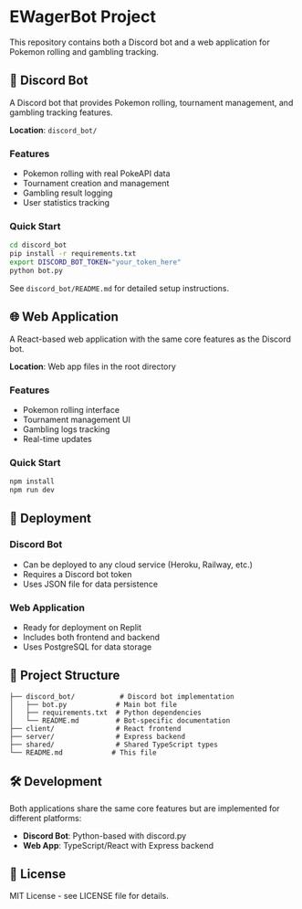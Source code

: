# EWagerBot Project

This repository contains both a Discord bot and a web application for Pokemon rolling and gambling tracking.

## 🤖 Discord Bot

A Discord bot that provides Pokemon rolling, tournament management, and gambling tracking features.

**Location**: `discord_bot/`

### Features
- Pokemon rolling with real PokeAPI data
- Tournament creation and management
- Gambling result logging
- User statistics tracking

### Quick Start
```bash
cd discord_bot
pip install -r requirements.txt
export DISCORD_BOT_TOKEN="your_token_here"
python bot.py
```

See `discord_bot/README.md` for detailed setup instructions.

## 🌐 Web Application

A React-based web application with the same core features as the Discord bot.

**Location**: Web app files in the root directory

### Features
- Pokemon rolling interface
- Tournament management UI
- Gambling logs tracking
- Real-time updates

### Quick Start
```bash
npm install
npm run dev
```

## 🚀 Deployment

### Discord Bot
- Can be deployed to any cloud service (Heroku, Railway, etc.)
- Requires a Discord bot token
- Uses JSON file for data persistence

### Web Application
- Ready for deployment on Replit
- Includes both frontend and backend
- Uses PostgreSQL for data storage

## 📁 Project Structure

```
├── discord_bot/           # Discord bot implementation
│   ├── bot.py            # Main bot file
│   ├── requirements.txt  # Python dependencies
│   └── README.md         # Bot-specific documentation
├── client/               # React frontend
├── server/               # Express backend
├── shared/               # Shared TypeScript types
└── README.md            # This file
```

## 🛠️ Development

Both applications share the same core features but are implemented for different platforms:

- **Discord Bot**: Python-based with discord.py
- **Web App**: TypeScript/React with Express backend

## 📝 License

MIT License - see LICENSE file for details.
